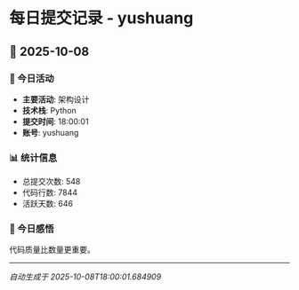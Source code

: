 # 每日提交记录 - yushuang

## 📅 2025-10-08

### 🎯 今日活动
- **主要活动**: 架构设计
- **技术栈**: Python
- **提交时间**: 18:00:01
- **账号**: yushuang

### 📊 统计信息
- 总提交次数: 548
- 代码行数: 7844
- 活跃天数: 646

### 💭 今日感悟
代码质量比数量更重要。

---
*自动生成于 2025-10-08T18:00:01.684909*
